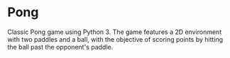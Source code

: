 # Pong
Classic Pong game using Python 3. The game features a 2D environment with two paddles and a ball, with the objective of scoring points by hitting the ball past the opponent's paddle.
